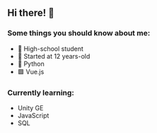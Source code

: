 ## Hi there! 👋

### Some things you should know about me:
- 🏫 High-school student
- 👦 Started at 12 years-old
- 🐍 Python
- 🟩 Vue.js

### Currently learning:
- Unity GE
- JavaScript
- SQL
